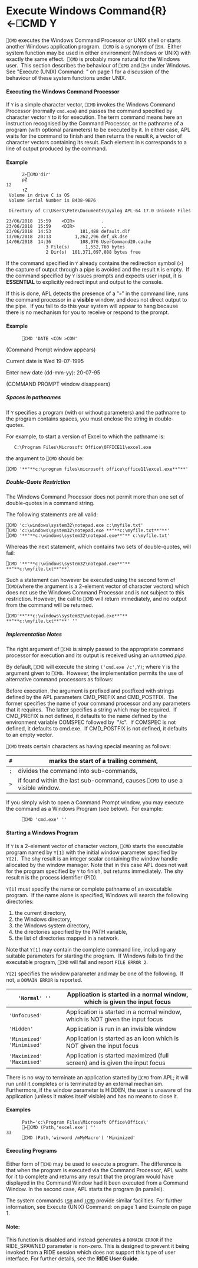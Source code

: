 




<h1 class="heading"><span class="name">Execute Windows Command</span><span class="command">{R}←⎕CMD Y</span></h1>

`⎕CMD` executes the Windows Command Processor or UNIX shell or starts another Windows application program.  `⎕CMD` is a synonym of `⎕SH`.  Either system function may be used in either environment (Windows or UNIX) with exactly the same effect.  `⎕CMD` is probably more natural for the Windows user.  This section describes the behaviour of `⎕CMD` and `⎕SH` under Windows. See "Execute (UNIX) Command: " on page 1 for a discussion of the behaviour of these system functions under UNIX.


#### Executing the Windows Command Processor


If `Y` is a simple character vector, `⎕CMD` invokes the Windows Command Processor (normally `cmd.exe`) and passes the command specified by character vector `Y` to it for execution. The term command means here an instruction recognised by the Command Processor, or the pathname of a program (with optional parameters) to be executed by it. In either case, APL waits for the command to finish and then returns the result `R`,  a vector of character vectors containing its result. Each element in `R` corresponds to a line of output produced by the command.

#### Example
```apl
      Z←⎕CMD'dir'
      ⍴Z
12
      ↑Z
 Volume in drive C is OS
 Volume Serial Number is B438-9B76

 Directory of C:\Users\Pete\Documents\Dyalog APL-64 17.0 Unicode Files

23/06/2018  15:59    <DIR>          .
23/06/2018  15:59    <DIR>          ..
23/06/2018  14:53           181,488 default.dlf
13/06/2018  20:13         1,262,296 def_uk.dse
14/06/2018  14:36           108,976 UserCommand20.cache
               3 File(s)      1,552,760 bytes
               2 Dir(s)  101,371,097,088 bytes free

```


If the command specified in `Y` already contains the redirection symbol (`>`) the capture of output through a pipe is avoided and the result `R` is empty.  If the command specified by `Y` issues prompts and expects user input, it is **ESSENTIAL** to explicitly redirect input and output to the console.


If this is done, APL detects the presence of a "`>`" in the command line, runs the command processor in a **visible** window, and does not direct output to the pipe.  If you fail to do this your system will appear to hang because there is no mechanism for you to receive or respond to the prompt.


#### Example
```apl
      ⎕CMD 'DATE <CON >CON'
```


(Command Prompt window appears)


Current date is Wed 19-07-1995


Enter new date (dd-mm-yy): 20-07-95


(COMMAND PROMPT window disappears)



##### Spaces in pathnames


If `Y` specifies a program (with or without parameters) and the pathname to the program  contains spaces, you must enclose the string in double-quotes.


For example, to start a version of Excel to which the pathname is:
```apl
   C:\Program Files\Microsoft Office\OFFICE11\excel.exe
```


the argument to `⎕CMD` should be:
```apl
⎕CMD '**"**c:\program files\microsoft office\office11\excel.exe**"**'

```


##### Double-Quote Restriction


The Windows Command Processor does not permit more than one set of double-quotes in a command string.


The following statements are all valid:
```apl
⎕CMD 'c:\windows\system32\notepad.exe c:\myfile.txt'  
⎕CMD 'c:\windows\system32\notepad.exe **"**c:\myfile.txt**"**'
⎕CMD '**"**c:\windows\system32\notepad.exe**"** c:\myfile.txt'
```


Whereas the next statement, which contains two sets of double-quotes, will fail:
```apl
⎕CMD '**"**c:\windows\system32\notepad.exe**"** **"**c:\myfile.txt**"**'
```


Such a statement can however be executed using the second form of `⎕CMD`(where the argument is a 2-element vector of character vectors) which does not use the Windows Command Processor and is not subject to this restriction. However, the call to `⎕CMD` will return immediately, and no output from the command will be returned.
```apl
⎕CMD'**"**c:\windows\system32\notepad.exe**"** **"**c:\myfile.txt**"**' ''
```

##### Implementation Notes


The right argument of `⎕CMD` is simply passed to the appropriate command processor for execution and its output is received using an *unnamed pipe*.


By default, `⎕CMD` will execute the string `('cmd.exe /c',Y)`; where `Y` is the argument given to `⎕CMD`.  However, the implementation permits the use of alternative command processors as follows:


Before execution, the argument is prefixed and postfixed with strings defined by the APL parameters CMD_PREFIX and CMD_POSTFIX.  The former specifies the name of your command processor and any parameters that it requires.  The latter specifies a string which may be required.  If CMD_PREFIX is not defined, it defaults to the name defined by the environment variable COMSPEC followed by  "/c".  If COMSPEC is not defined, it defaults to cmd.exe.  If CMD_POSTFIX is not defined, it defaults to an empty vector.



`⎕CMD` treats certain characters as having special meaning as follows:


| `#` | marks the start of a trailing comment, |
| --- | ---  |
| `;` | divides the command into sub-commands, |
| `>` | if found within the last sub-command, causes `⎕CMD` to use a visible window. |



If you simply wish to open a Command Prompt window, you may execute the command as a Windows Program (see below).  For example:
```apl
      ⎕CMD 'cmd.exe' ''
```

#### Starting a Windows Program


If `Y` is a 2-element vector of character vectors, `⎕CMD` starts the executable program named by `Y[1]` with the initial window parameter specified by `Y[2]`.  The shy result is an integer scalar containing the window handle allocated by the window manager. Note that in this case APL does not wait for the program specified by `Y` to finish, but returns immediately. The shy result `R` is the process identifier (PID).



`Y[1]` must specify the name or complete pathname of an executable program.  If the name alone is specified, Windows will search the following directories:

1. the current directory,
2. the Windows directory,
3. the Windows system directory,
4. the directories specified by the PATH variable,
5. the list of directories mapped in a network.


Note that `Y[1]` may contain the complete command line, including any suitable parameters for starting the program.  If Windows fails to find the executable program, `⎕CMD` will fail and report `FILE ERROR 2`.



`Y[2]` specifies the window parameter and may be one of the following.  If not, a `DOMAIN ERROR` is reported.


| `'Normal' ''` | Application is started in a normal window, which is given the input focus |
| --- | ---  |
| `'Unfocused'` | Application is started in a normal window, which is NOT given the input focus |
| `'Hidden'` | Application is run in an invisible window |
| `'Minimized' 'Minimised'` | Application is started as an icon which is NOT given the input focus |
| `'Maximized' 'Maximised'` | Application is started maximized (full screen) and is given the input focus |



There is no way to terminate an application started by `⎕CMD` from APL; it will run until it completes or is terminated by an external mechanism. Furthermore, if the window parameter is HIDDEN, the user is unaware of the application (unless it makes itself visible) and has no means to close it.

#### Examples
```apl
      Path←'c:\Program Files\Microsoft Office\Office\'
      ⎕←⎕CMD (Path,'excel.exe') ''
33
      ⎕CMD (Path,'winword /mMyMacro') 'Minimized'
```

#### Executing Programs


Either form of `⎕CMD` may be used to execute a program. The difference is that when the program is executed via the Command Processor, APL waits for it to complete and returns any result that the program would have displayed in the Command Window had it been executed from a Command Window. In the second case, APL starts the program (in parallel).


The system commands [`)SH`](../../../system-commands/system-commands-a-z/sh.md) and [`)CMD`](../../../system-commands/system-commands-a-z/cmd.md) provide similar facilities. For further information, see Execute (UNIX) Command:  on page 1 and Example on page 1.

#### Note:


This function is disabled and instead generates a `DOMAIN ERROR` if the RIDE_SPAWNED parameter is non-zero. This is designed to prevent it being invoked from a RIDE session which does not support this type of user interface. For further details, see the **RIDE User Guide**.


